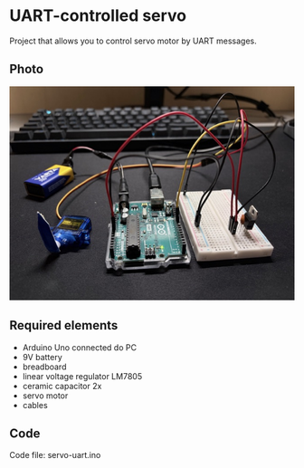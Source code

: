 # UART-controlled servo







Project that allows you to control servo motor by UART messages.







## Photo



![Project setup](photo.jpeg)







## Required elements



* Arduino Uno connected do PC
* 9V battery
* breadboard
* linear voltage regulator LM7805
* ceramic capacitor 2x
* servo motor
* cables





## Code



Code file: servo-uart.ino











